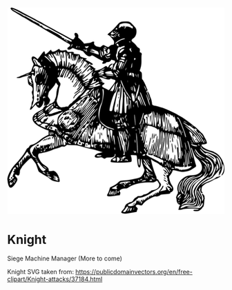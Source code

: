 ![Knight](https://raw.githubusercontent.com/AlyssaDaemon/goknight/master/res/KnightHorseback3.svg?sanitize=true)
# Knight

Siege Machine Manager (More to come)


Knight SVG taken from: https://publicdomainvectors.org/en/free-clipart/Knight-attacks/37184.html